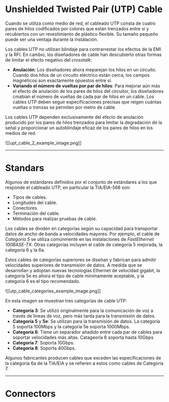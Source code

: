 # Unshielded Twisted Pair (UTP) Cable

Cuando se utiliza como medio de red, el cableado UTP consta de cuatro pares de hilos codificados por colores que están trenzados entre sí y recubiertos con un revestimiento de plástico flexible. Su tamaño pequeño puede ser una ventaja durante la instalación.

Los cables UTP no utilizan blindaje para contrarrestar los efectos de la EMI y la RFI. En cambio, los diseñadores de cable han descubierto otras formas de limitar el efecto negativo del *crosstalk*:

- **Anulación**: Los diseñadores ahora meparejan los hilos en un circuito. Cuando dos hilos de un circuito eléctrico están cerca, los campos magnéticos son exactamente opuestos entre sí.
- **Variando el número de vueltas por par de hilos**: Para mejorar aún más el efecto de anulación de los pares de hilos del circuitor, los diseñadores cmabian el número de vueltas de cada par de hilos en un cable. Los cables UTP deben seguir especificaciones precisas que reigen cuántas vueltas o trenzas se permiten por metro de cable.

Los cables UTP dependen exclusivamente del efecto de anulación producido por los pares de hilos trenzados para limitar la degradación de la señal y proporcionar un autoblindaje eficaz de los pares de hilos en los medios de red.

![[upt_cable_2_example_image.png]]

----
# Standars

Algunos de estándares definidos por el conjunto de estándares a los que responde el cableado UTP, en particular la TIA/EIA-568 son:

- Tipos de cables.
- Longitudes del cable.
- Conectores.
- Terminación del cable.
- Métodos para realizar pruebas de cable.

Los cables se dividen en categorías según su capacidad para transportar datos de ancho de banda a velocidades mayores. Por ejemplo, el cable de *Categoría 5* se utiliza comúnmente en las instalaciones de *FastEthernet 100BASE-TX*. Otras categorías incluyen el cable de categoría 5 mejorada, la categoría 6 y la 6a.

Estos cables de categorías superiores se diseñan y fabrican para admitir velocidades superiores de transmisión de datos. A medida que se desarrollan y adoptan nuevas tecnologías Ethernet de velocidad gigabit, la categoría 5e es ahora el tipo de cable mínimamente aceptable, y la categoría 6 es el tipo recomendado.

![[utp_cable_categories_example_image.png]]

En esta imagen se muestran tres categorías de cable UTP:

- **Categoría 3**: Se utilizó originalmente para la comunicación de voz a través de líneas de voz, pero más tarda para la transmisión de datos.
- **Categoría 5** y **5e**: Se utilizan para la transmisión de datos. La categoría 5 soporta 100Mbps y la categoría 5e soporta 1000Mbps.
- **Categoría 6**: Tiene un separador añadido entre cada par de cables para soportar velocidades más altas. Catageoría 6 soporta hasta 10Gbps
- **Categoría 7**: Soporta 10Gbps.
- **Categoría 8**: Soporta 40Gbps.

Algunos fabricantes producen cables que exceden las específicaciones de la categoría 6a de la TIA/EIA y se refieren a estos como cables de Categoría 7.

---
# Connectors